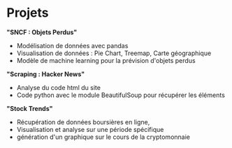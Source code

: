 # Projets

**"SNCF : Objets Perdus"**
- Modélisation de données avec pandas
- Visualisation de données : Pie Chart, Treemap, Carte géographique
- Modèle de machine learning pour la prévision d'objets perdus

**"Scraping : Hacker News"**
- Analyse du code html du site 
- Code python avec le module BeautifulSoup pour récupérer les éléments

**"Stock Trends"**
- Récupération de données boursières en ligne,
- Visualisation et analyse sur une période spécifique
- génération d'un graphique sur le cours de la cryptomonnaie
